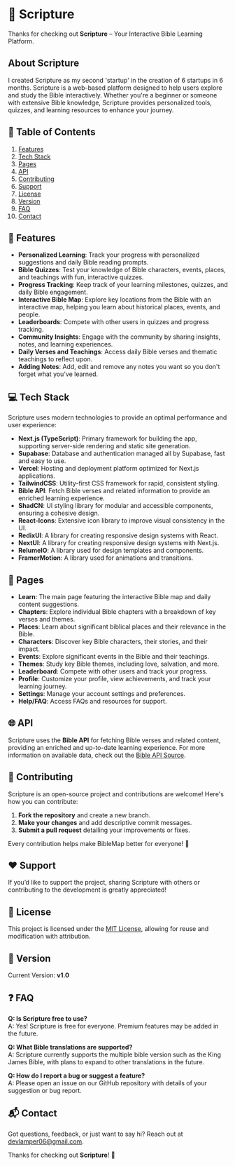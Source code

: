 # 📖 Scripture

Thanks for checking out **Scripture** – Your Interactive Bible Learning Platform.

## About Scripture

I created Scripture as my second 'startup' in the creation of 6 startups in 6 months. Scripture is a web-based platform designed to help users explore and study the Bible interactively. Whether you're a beginner or someone with extensive Bible knowledge, Scripture provides personalized tools, quizzes, and learning resources to enhance your journey.

## 📜 Table of Contents

1. [Features](#features)
2. [Tech Stack](#tech-stack)
3. [Pages](#pages)
4. [API](#api)
5. [Contributing](#contributing)
6. [Support](#support)
7. [License](#license)
8. [Version](#version)
9. [FAQ](#faq)
10. [Contact](#contact)

## 🌟 Features

- **Personalized Learning**: Track your progress with personalized suggestions and daily Bible reading prompts.
- **Bible Quizzes**: Test your knowledge of Bible characters, events, places, and teachings with fun, interactive quizzes.
- **Progress Tracking**: Keep track of your learning milestones, quizzes, and daily Bible engagement.
- **Interactive Bible Map**: Explore key locations from the Bible with an interactive map, helping you learn about historical places, events, and people.
- **Leaderboards**: Compete with other users in quizzes and progress tracking.
- **Community Insights**: Engage with the community by sharing insights, notes, and learning experiences.
- **Daily Verses and Teachings**: Access daily Bible verses and thematic teachings to reflect upon.
- **Adding Notes**: Add, edit and remove any notes you want so you don't forget what you've learned.

## 💻 Tech Stack

Scripture uses modern technologies to provide an optimal performance and user experience:

- **Next.js (TypeScript)**: Primary framework for building the app, supporting server-side rendering and static site generation.
- **Supabase**: Database and authentication managed all by Supabase, fast and easy to use.
- **Vercel**: Hosting and deployment platform optimized for Next.js applications.
- **TailwindCSS**: Utility-first CSS framework for rapid, consistent styling.
- **Bible API**: Fetch Bible verses and related information to provide an enriched learning experience.
- **ShadCN**: UI styling library for modular and accessible components, ensuring a cohesive design.
- **React-Icons**: Extensive icon library to improve visual consistency in the UI.
- **RedixUI**: A library for creating responsive design systems with React.
- **NextUI**: A library for creating responsive design systems with Next.js.
- **RelumeIO**: A library used for design templates and components.
- **FramerMotion**: A library used for animations and transitions.

## 📄 Pages

- **Learn**: The main page featuring the interactive Bible map and daily content suggestions.
- **Chapters**: Explore individual Bible chapters with a breakdown of key verses and themes.
- **Places**: Learn about significant biblical places and their relevance in the Bible.
- **Characters**: Discover key Bible characters, their stories, and their impact.
- **Events**: Explore significant events in the Bible and their teachings.
- **Themes**: Study key Bible themes, including love, salvation, and more.
- **Leaderboard**: Compete with other users and track your progress.
- **Profile**: Customize your profile, view achievements, and track your learning journey.
- **Settings**: Manage your account settings and preferences.
- **Help/FAQ**: Access FAQs and resources for support.

## 🌐 API

Scripture uses the **Bible API** for fetching Bible verses and related content, providing an enriched and up-to-date learning experience. For more information on available data, check out the [Bible API Source](https://rapidapi.com/ajith/api/holy-bible).

## 🤝 Contributing

Scripture is an open-source project and contributions are welcome! Here's how you can contribute:

1. **Fork the repository** and create a new branch.
2. **Make your changes** and add descriptive commit messages.
3. **Submit a pull request** detailing your improvements or fixes.

Every contribution helps make BibleMap better for everyone! 🎉

## ❤️ Support

If you’d like to support the project, sharing Scripture with others or contributing to the development is greatly appreciated!

## 📄 License

This project is licensed under the [MIT License](LICENSE), allowing for reuse and modification with attribution.

## 📌 Version

Current Version: **v1.0**

## ❓ FAQ

**Q: Is Scripture free to use?**  
A: Yes! Scripture is free for everyone. Premium features may be added in the future.

**Q: What Bible translations are supported?**  
A: Scripture currently supports the multiple bible version such as the King James Bible, with plans to expand to other translations in the future.

**Q: How do I report a bug or suggest a feature?**  
A: Please open an issue on our GitHub repository with details of your suggestion or bug report.

## 📬 Contact

Got questions, feedback, or just want to say hi? Reach out at [devlamper06@gmail.com](mailto:devlamper06@gmail.com).

Thanks for checking out **Scripture**! 📖
